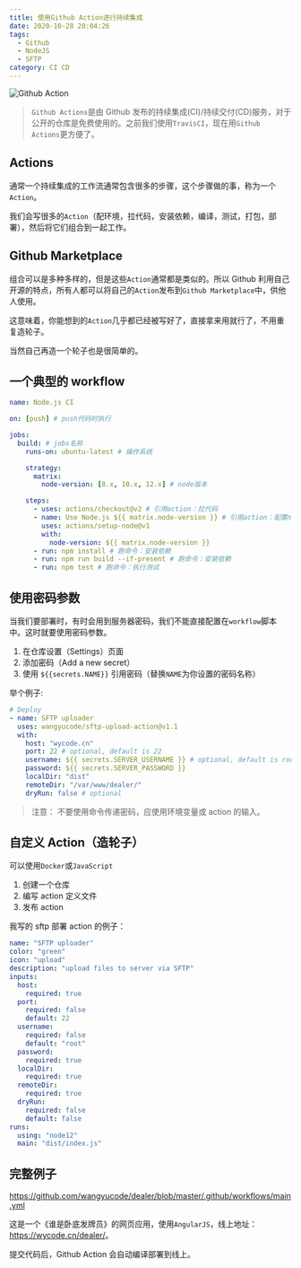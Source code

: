 ```yaml
---
title: 使用Github Action进行持续集成
date: 2020-10-28 20:04:26
tags:
  - Github
  - NodeJS
  - SFTP
category: CI CD
---
```


![Github Action](https://img2018.cnblogs.com/blog/1191638/202002/1191638-20200218165327798-180252718.png)

> `Github Actions`是由 Github 发布的持续集成(CI)/持续交付(CD)服务，对于公开的仓库是免费使用的。之前我们使用`TravisCI`，现在用`Github Actions`更方便了。

<!--more-->

## Actions

通常一个持续集成的工作流通常包含很多的步骤，这个步骤做的事，称为一个`Action`。

我们会写很多的`Action`（配环境，拉代码，安装依赖，编译，测试，打包，部署），然后将它们组合到一起工作。

## Github Marketplace

组合可以是多种多样的，但是这些`Action`通常都是类似的。所以 Github 利用自己开源的特点，所有人都可以将自己的`Action`发布到`Github Marketplace`中，供他人使用。

这意味着，你能想到的`Action`几乎都已经被写好了，直接拿来用就行了，不用重复造轮子。

当然自己再造一个轮子也是很简单的。

## 一个典型的 workflow

```yml
name: Node.js CI

on: [push] # push代码时执行

jobs:
  build: # jobs名称
    runs-on: ubuntu-latest # 操作系统

    strategy:
      matrix:
        node-version: [8.x, 10.x, 12.x] # node版本

    steps:
      - uses: actions/checkout@v2 # 引用action：拉代码
      - name: Use Node.js ${{ matrix.node-version }} # 引用action：配置node环境
        uses: actions/setup-node@v1
        with:
          node-version: ${{ matrix.node-version }}
      - run: npm install # 跑命令：安装依赖
      - run: npm run build --if-present # 跑命令：安装依赖
      - run: npm test # 跑命令：执行测试
```

## 使用密码参数

当我们要部署时，有时会用到服务器密码，我们不能直接配置在`workflow`脚本中。这时就要使用密码参数。

1. 在仓库设置（Settings）页面
2. 添加密码（Add a new secret）
3. 使用 `${{secrets.NAME}}` 引用密码（替换`NAME`为你设置的密码名称）

举个例子:

```yml
# Deploy
- name: SFTP uploader
  uses: wangyucode/sftp-upload-action@v1.1
  with:
    host: "wycode.cn"
    port: 22 # optional, default is 22
    username: ${{ secrets.SERVER_USERNAME }} # optional, default is root
    password: ${{ secrets.SERVER_PASSWORD }}
    localDir: "dist"
    remoteDir: "/var/www/dealer/"
    dryRun: false # optional
```

> 注意： 不要使用命令传递密码，应使用环境变量或 action 的输入。

## 自定义 Action（造轮子）

可以使用`Docker`或`JavaScript`

1. 创建一个仓库
2. 编写 action 定义文件
3. 发布 action

我写的 sftp 部署 action 的例子：

```yml
name: "SFTP uploader"
color: "green"
icon: "upload"
description: "upload files to server via SFTP"
inputs:
  host:
    required: true
  port:
    required: false
    default: 22
  username:
    required: false
    default: "root"
  password:
    required: true
  localDir:
    required: true
  remoteDir:
    required: true
  dryRun:
    required: false
    default: false
runs:
  using: "node12"
  main: "dist/index.js"
```

## 完整例子

<https://github.com/wangyucode/dealer/blob/master/.github/workflows/main.yml>

这是一个《谁是卧底发牌员》的网页应用，使用`AngularJS`，线上地址：<https://wycode.cn/dealer/>。

提交代码后，Github Action 会自动编译部署到线上。
